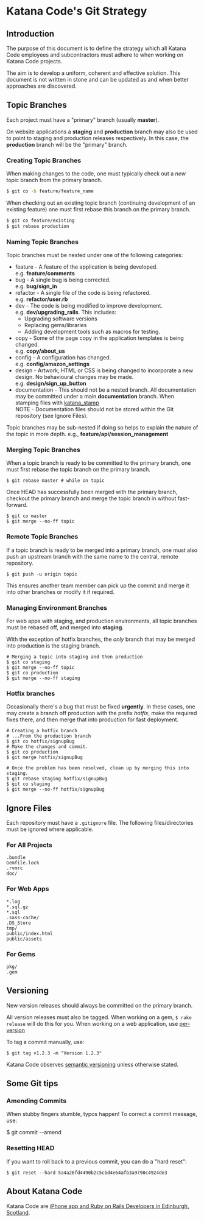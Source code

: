 # Katana Code's Git Strategy

## Introduction

The purpose of this document is to define the strategy which all Katana Code employees and subcontractors must adhere to when working on Katana Code projects. 

The aim is to develop a uniform, coherent and effective solution. This document is not written in stone and can be updated as and when better approaches are discovered.

## Topic Branches

Each project must have a "primary" branch (usually **master**).

On website applications a **staging** and **production** branch may also be used to point to staging and production releases respectively. In this case, the **production** branch will be the "primary" branch.

### Creating Topic Branches

When making changes to the code, one must typically check out a *new* topic branch from the primary branch.

``` bash
$ git co -b feature/feature_name
```

When checking out an existing topic branch (continuing development of an existing feature) one must first rebase this branch on the primary branch.

``` bash
$ git co feature/existing
$ git rebase production
```

### Naming Topic Branches

Topic branches must be nested under one of the following categories:

* feature - A feature of the application is being developed. <br>e.g. **feature/comments**
* bug - A single bug is being corrected.<br>e.g. **bug/sign_in**
* refactor - A single file of the code is being refactored.<br>e.g. **refactor/user.rb**
* dev - The code is being modified to improve development.<br>e.g. **dev/upgrading_rails**. This includes:
    * Upgrading software versions
    * Replacing gems/libraries
    * Adding development tools such as macros for testing.
* copy - Some of the page copy in the application templates is being changed. <br> e.g. **copy/about_us**
* config - A configuration has changed.<br> e.g. **config/amazon_settings**
* design - Artwork, HTML or CSS is being changed to incorporate a new design. No behavioural changes may be made.<br> e.g. **design/sign_up_button**
* documentation - This should not be a nested branch. All documentation may be committed under a main **documentation** branch. When stamping files with [katana_stamp](https://github.com/KatanaCode/katana_stamp) <br> NOTE - Documentation files should not be stored within the Git repository (see Ignore Files).

Topic branches may be sub-nested if doing so helps to explain the nature of the topic in more depth. e.g., **feature/api/session_management**

### Merging Topic Branches

When a topic branch is ready to be committed to the primary branch, one must first rebase the topic branch on the primary branch.

    $ git rebase master # while on topic
    
Once HEAD has successfully been merged with the primary branch, checkout the primary branch and merge the topic branch in without fast-forward.

    $ git co master
    $ git merge --no-ff topic
    
### Remote Topic Branches

If a topic branch is ready to be merged into a primary branch, one must also push an upstream branch with the same name to the central, remote repository.

    $ git push -u origin topic
    
This ensures another team member can pick up the commit and merge it into other branches or modify it if required.

### Managing Environment Branches

For web apps with staging, and production environments, all topic branches must be rebased off, and merged into **staging**.

With the exception of hotfix branches, the *only* branch that may be merged into production is the staging branch.

    # Merging a topic into staging and then production
    $ git co staging
    $ git merge --no-ff topic
    $ git co production
    $ git merge --no-ff staging

### Hotfix branches

Occasionally there's a bug that must be fixed **urgently**. In these cases, one may create a branch off production with the prefix *hotfix*, make the required fixes there, and then merge that into production for fast deployment.

    # Creating a hotfix branch
    # ...From the production branch
    $ git co hotfix/signupBug
    # Make the changes and commit.
    $ git co production
    $ git merge hotfix/signupBug
    
    # Once the problem has been resolved, clean up by merging this into staging.
    $ git rebase staging hotfix/signupBug
    $ git co staging
    $ git merge --no-ff hotfix/signupBug
    

## Ignore Files

Each repository must have a `.gitignore` file. The following files/directories must be ignored where applicable.

### For All Projects

    .bundle
    Gemfile.lock
    .rvmrc
    doc/

### For Web Apps

    *.log
    *.sql.gz
    *.sql
    .sass-cache/
    .DS_Store
    tmp/
    public/index.html
    public/assets

### For Gems

    pkg/ 
    .gem

## Versioning

New version releases should always be committed on the primary branch.

All version releases must also be tagged. When working on a gem, `$ rake release` will do this for you. When working on a web application, use [per-version](https://github.com/bodacious/per-version)

To tag a commit manually, use:

    $ git tag v1.2.3 -m "Version 1.2.3"

Katana Code observes [semantic versioning](http://semver.org/) unless otherwise stated.

## Some Git tips

### Amending Commits

When stubby fingers stumble, typos happen! To correct a commit message, use:

$ git commit --amend

### Resetting HEAD

If you want to roll back to a previous commit, you can do a "hard reset":

    $ git reset --hard 5a4a26fd4490b2c5cbd4e64afb3a9790c4924de3
    
## About Katana Code

Katana Code are [iPhone app and Ruby on Rails Developers in Edinburgh, Scotland](http://katanacode.com/ "Katana Code").
